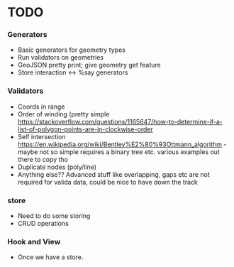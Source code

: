 TODO
====

### Generators

* Basic generators for geometry types
* Run validators on geometries
* GeoJSON pretty print; give geometry get feature
* Store interaction <-> %say generators

### Validators

* Coords in range
* Order of winding (pretty simple https://stackoverflow.com/questions/1165647/how-to-determine-if-a-list-of-polygon-points-are-in-clockwise-order
* Self intersection https://en.wikipedia.org/wiki/Bentley%E2%80%93Ottmann_algorithm - maybe not so simple requires a binary tree etc. various examples out there to copy tho
* Duplicate nodes (poly/line)
* Anything else?? Advanced stuff like overlapping, gaps etc are not required for valida data, could be nice to have down the track

### store

* Need to do some storing
 * CRUD operations

### Hook and View

* Once we have a store.
